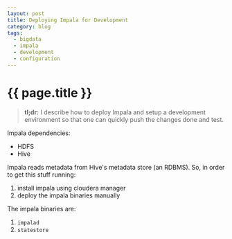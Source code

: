 ```yaml
---
layout: post
title: Deploying Impala for Development
category: blog
tags:
  - bigdata
  - impala
  - development
  - configuration
---
```


# {{ page.title }}

> **tl;dr:** I describe how to deploy Impala and setup a development environment so that one can 
quickly push the changes done and test.

Impala dependencies:

  - HDFS
  - Hive

Impala reads metadata from Hive's metadata store (an RDBMS). So, in order to get this stuff running:

 1. install impala using cloudera manager
 2. deploy the impala binaries manually

The impala binaries are:

 1. `impalad`
 2. `statestore`
